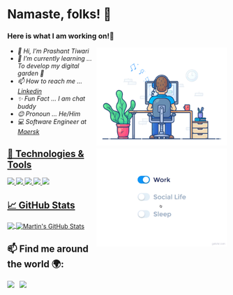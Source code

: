 # Namaste, folks! :pray:
### Here is what I am working on!👋
<img align='right' src="https://github.com/Prash14/Assignment/blob/master/OtherData/devImage.gif" width="300">
<p><em>
  <ul>
  <li> 👋 Hi, I’m Prashant Tiwari</li>
  <li> 🌱 I’m currently learning ... To develop my digital garden 🌱</li>
  <li> 📫 How to reach me ... <a href="https://www.linkedin.com/in/prashant-tiwari-3a756912/">Linkedin</a></li>
  <li> ✨ Fun Fact ... I am chat buddy</li>
  <li> 😊 Pronoun ... He/Him </li>
  <li> 💻 Software Engineer at <a href="https://www.maersk.com/">Maersk</li>
</ul> </em></p>

<img src="https://github.com/Prash14/Assignment/blob/master/OtherData/WorkLifeBalance.gif" alt="side Image" align="right" width="300" height="auto" />

## 🔧 Technologies & Tools
![](https://img.shields.io/badge/OS-Windows-informational?style=flat&logo=linux&logoColor=white&color=2bbc8a)
![](https://img.shields.io/badge/Editor-VS-Code-informational?style=flat&logo=intellij-idea&logoColor=white&color=2bbc8a)
![](https://img.shields.io/badge/Code-C++-informational?style=flat&logo=python&logoColor=white&color=2bbc8a)
![](https://img.shields.io/badge/Code-JavaScript-informational?style=flat&logo=javascript&logoColor=white&color=2bbc8a)
![](https://img.shields.io/badge/Shell-Bash-informational?style=flat&logo=gnu-bash&logoColor=white&color=2bbc8a)


## &#x1f4c8; GitHub Stats

<a href="https://github.com/Prash14/Prash14">
  <img align="center" src="https://github-readme-stats.vercel.app/api/top-langs/?username=Prash14&hide=java,html,tex&title_color=ffffff&text_color=c9cacc&icon_color=2bbc8a&bg_color=1d1f21&langs_count=3" />
</a>
<a href="https://github.com/Prash14/Prash14">
  <img align="center" src="https://github-readme-stats.vercel.app/api?username=Prash14&show_icons=true&line_height=27&count_private=true&title_color=ffffff&text_color=c9cacc&icon_color=2bbc8a&bg_color=1d1f21" alt="Martin's GitHub Stats" />
</a> 

 ## 📫 Find me around the world 🌍:
  
  [<img src="https://img.icons8.com/color/48/000000/linkedin.png" width="3.5%"/>](https://www.linkedin.com/in/prashant-tiwari-3a756912)  &nbsp; <a href="mailto:prashantsitm@gmail.com"> <img src="https://img.icons8.com/fluent/48/000000/gmail.png" width="3.5%"/>
